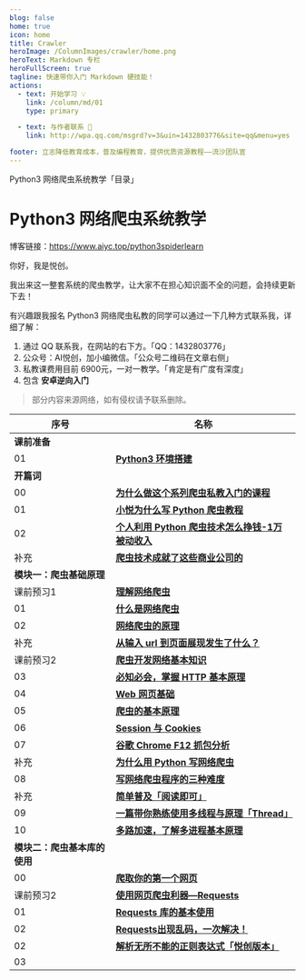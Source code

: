 ```yaml
---
blog: false
home: true
icon: home
title: Crawler
heroImage: /ColumnImages/crawler/home.png
heroText: Markdown 专栏
heroFullScreen: true
tagline: 快速带你入门 Markdown 硬技能！
actions:
  - text: 开始学习 💡
    link: /column/md/01
    type: primary	

  - text: 与作者联系 👋
    link: http://wpa.qq.com/msgrd?v=3&uin=1432803776&site=qq&menu=yes

footer: 立志降低教育成本，普及编程教育，提供优质资源教程——流沙团队宣
---
```




Python3 网络爬虫系统教学「目录」

# Python3 网络爬虫系统教学

博客链接：https://www.aiyc.top/python3spiderlearn

你好，我是悦创。

我出来这一整套系统的爬虫教学，让大家不在担心知识面不全的问题，会持续更新下去！

有兴趣跟我报名 Python3 网络爬虫私教的同学可以通过一下几种方式联系我，详细了解：

1. 通过 QQ 联系我，在网站的右下方。「QQ：1432803776」
2. 公众号：AI悦创，加小编微信。「公众号二维码在文章右侧」
3. 私教课费用目前 6900元，一对一教学。「肯定是有广度有深度」
4. 包含 **安卓逆向入门**

> 部分内容来源网络，如有侵权请予联系删除。

| 序号                         | 名称                                                         |
| ---------------------------- | ------------------------------------------------------------ |
| **课前准备**                 |                                                              |
| 01                           | [**Python3 环境搭建**](https://www.aiyc.top/578.html)        |
| **开篇词**                   |                                                              |
| 00                           | [**为什么做这个系列爬虫私教入门的课程**](https://blog.csdn.net/qq_33254766/article/details/109099262) |
| 01                           | [**小悦为什么写 Python 爬虫教程**](https://blog.csdn.net/qq_33254766/article/details/109099321) |
| 02                           | [**个人利用 Python 爬虫技术怎么挣钱-1万被动收入**](https://blog.csdn.net/qq_33254766/article/details/109099359) |
| 补充                         | [**爬虫技术成就了这些商业公司的**](https://blog.csdn.net/qq_33254766/article/details/109099385) |
| **模块一：爬虫基础原理**     |                                                              |
| 课前预习1                    | [**理解网络爬虫**](https://www.aiyc.top/710.html)            |
| 01                           | [**什么是网络爬虫**](https://blog.csdn.net/qq_33254766/article/details/109099548) |
| 02                           | [**网络爬虫的原理**](https://blog.csdn.net/qq_33254766/article/details/109126491) |
| 补充                         | [**从输入 url 到页面展现发生了什么？**](https://blog.csdn.net/qq_33254766/article/details/109126523) |
| 课前预习2                    | [**爬虫开发网络基本知识**](https://www.aiyc.top/712.html)    |
| 03                           | [**必知必会，掌握 HTTP 基本原理**](https://www.aiyc.top/713.html) |
| 04                           | [**Web 网页基础**](https://www.aiyc.top/714.html)            |
| 05                           | [**爬虫的基本原理**](https://www.aiyc.top/715.html)          |
| 06                           | [**Session 与 Cookies**](https://www.aiyc.top/717.html)      |
| 07                           | [**谷歌 Chrome F12 抓包分析**](https://www.aiyc.top/718.html) |
| 补充                         | [**为什么用 Python 写网络爬虫**](https://www.aiyc.top/719.html) |
| 08                           | [**写网络爬虫程序的三种难度**](https://www.aiyc.top/753.html) |
| 补充                         | [**简单普及「阅读即可」**](https://www.aiyc.top/754.html)    |
| 09                           | [**一篇带你熟练使用多线程与原理「Thread」**](https://www.aiyc.top/755.html) |
| 10                           | [**多路加速，了解多进程基本原理**](https://www.aiyc.top/757.html) |
| **模块二：爬虫基本库的使用** |                                                              |
| 00                           | [**爬取你的第一个网页**](https://www.aiyc.top/806.html)      |
| 课前预习2                    | [**使用网页爬虫利器—Requests**](https://www.aiyc.top/807.html) |
| 01                           | [**Requests 库的基本使用**](https://www.aiyc.top/805.html)   |
| 02                           | [**Requests出现乱码，一次解决！**](https://www.aiyc.top/813.html) |
| 02                           | [**解析无所不能的正则表达式「悦创版本」**](https://www.aiyc.top/98.html) |
| 03                           |                                                              |